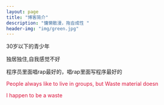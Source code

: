 ```yaml
---
layout: page
title: "博客简介"
description: "慵懒散漫，拖沓成性 " 
header-img: "img/green.jpg"
---
```

<p>30岁以下的青少年</p>
<p>独居独住,自我感觉不好</p>
<p>程序员里面唱rap最好的，唱rap里面写程序最好的</p>
<p style="color: crimson;">People always like to live in groups, but Waste material doesn</p>
<p style="color: crimson;">I happen to be a waste</p>






